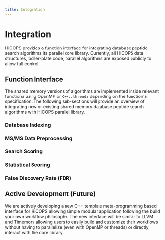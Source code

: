 ```yaml
---
title: Integration
---
```


# Integration
HiCOPS provides a function interface for integrating database peptide search algorithms its parallel core library. Currently, all HiCOPS data structures, boiler-plate code, parallel algorithms are exposed publicly to allow full control. 

## Function Interface
The shared memory versions of algorithms are implemented inside relevant functions using OpenMP or `C++::threads` depending on the function's specification. The following sub-sections will provide an overview of integrating new or existing shared memory database peptide search algorithms with HiCOPS parallel library.

### Database Indexing

### MS/MS Data Preprocessing

### Search Scoring

### Statistical Scoring

### False Discovery Rate (FDR)


## Active Development (Future)
We are actively developing a new C++ template meta-programming based interface for HiCOPS allowing simple modular application following the build your own workflow philosophy. The new interface will be similar to LLVM and Timemory allowing users to easily build and customize their workflows without having to parallelize (even with OpenMP or threads) or directly interact with the core library.

